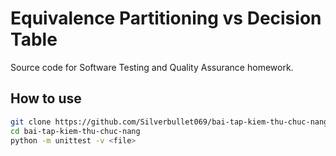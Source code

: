 # Equivalence Partitioning vs Decision Table

Source code for Software Testing and Quality Assurance homework.

## How to use
```bash
git clone https://github.com/Silverbullet069/bai-tap-kiem-thu-chuc-nang.git
cd bai-tap-kiem-thu-chuc-nang
python -m unittest -v <file>
```
